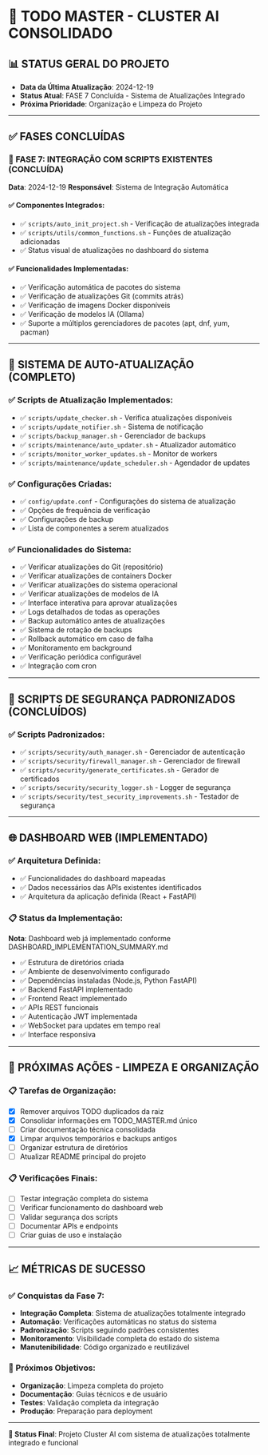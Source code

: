 # 🎯 TODO MASTER - CLUSTER AI CONSOLIDADO

## 📊 STATUS GERAL DO PROJETO
- **Data da Última Atualização**: 2024-12-19
- **Status Atual**: FASE 7 Concluída - Sistema de Atualizações Integrado
- **Próxima Prioridade**: Organização e Limpeza do Projeto

---

## ✅ FASES CONCLUÍDAS

### 🎯 FASE 7: INTEGRAÇÃO COM SCRIPTS EXISTENTES (CONCLUÍDA)
**Data**: 2024-12-19
**Responsável**: Sistema de Integração Automática

#### ✅ Componentes Integrados:
- ✅ `scripts/auto_init_project.sh` - Verificação de atualizações integrada
- ✅ `scripts/utils/common_functions.sh` - Funções de atualização adicionadas
- ✅ Status visual de atualizações no dashboard do sistema

#### ✅ Funcionalidades Implementadas:
- ✅ Verificação automática de pacotes do sistema
- ✅ Verificação de atualizações Git (commits atrás)
- ✅ Verificação de imagens Docker disponíveis
- ✅ Verificação de modelos IA (Ollama)
- ✅ Suporte a múltiplos gerenciadores de pacotes (apt, dnf, yum, pacman)

---

## 🔄 SISTEMA DE AUTO-ATUALIZAÇÃO (COMPLETO)

### ✅ Scripts de Atualização Implementados:
- ✅ `scripts/update_checker.sh` - Verifica atualizações disponíveis
- ✅ `scripts/update_notifier.sh` - Sistema de notificação
- ✅ `scripts/backup_manager.sh` - Gerenciador de backups
- ✅ `scripts/maintenance/auto_updater.sh` - Atualizador automático
- ✅ `scripts/monitor_worker_updates.sh` - Monitor de workers
- ✅ `scripts/maintenance/update_scheduler.sh` - Agendador de updates

### ✅ Configurações Criadas:
- ✅ `config/update.conf` - Configurações do sistema de atualização
- ✅ Opções de frequência de verificação
- ✅ Configurações de backup
- ✅ Lista de componentes a serem atualizados

### ✅ Funcionalidades do Sistema:
- ✅ Verificar atualizações do Git (repositório)
- ✅ Verificar atualizações de containers Docker
- ✅ Verificar atualizações do sistema operacional
- ✅ Verificar atualizações de modelos de IA
- ✅ Interface interativa para aprovar atualizações
- ✅ Logs detalhados de todas as operações
- ✅ Backup automático antes de atualizações
- ✅ Sistema de rotação de backups
- ✅ Rollback automático em caso de falha
- ✅ Monitoramento em background
- ✅ Verificação periódica configurável
- ✅ Integração com cron

---

## 🔧 SCRIPTS DE SEGURANÇA PADRONIZADOS (CONCLUÍDOS)

### ✅ Scripts Padronizados:
- ✅ `scripts/security/auth_manager.sh` - Gerenciador de autenticação
- ✅ `scripts/security/firewall_manager.sh` - Gerenciador de firewall
- ✅ `scripts/security/generate_certificates.sh` - Gerador de certificados
- ✅ `scripts/security/security_logger.sh` - Logger de segurança
- ✅ `scripts/security/test_security_improvements.sh` - Testador de segurança

---

## 🌐 DASHBOARD WEB (IMPLEMENTADO)

### ✅ Arquitetura Definida:
- ✅ Funcionalidades do dashboard mapeadas
- ✅ Dados necessários das APIs existentes identificados
- ✅ Arquitetura da aplicação definida (React + FastAPI)

### 📋 Status da Implementação:
**Nota**: Dashboard web já implementado conforme DASHBOARD_IMPLEMENTATION_SUMMARY.md
- ✅ Estrutura de diretórios criada
- ✅ Ambiente de desenvolvimento configurado
- ✅ Dependências instaladas (Node.js, Python FastAPI)
- ✅ Backend FastAPI implementado
- ✅ Frontend React implementado
- ✅ APIs REST funcionais
- ✅ Autenticação JWT implementada
- ✅ WebSocket para updates em tempo real
- ✅ Interface responsiva

---

## 🧹 PRÓXIMAS AÇÕES - LIMPEZA E ORGANIZAÇÃO

### 📋 Tarefas de Organização:
- [x] Remover arquivos TODO duplicados da raiz
- [x] Consolidar informações em TODO_MASTER.md único
- [ ] Criar documentação técnica consolidada
- [x] Limpar arquivos temporários e backups antigos
- [ ] Organizar estrutura de diretórios
- [ ] Atualizar README principal do projeto

### 📋 Verificações Finais:
- [ ] Testar integração completa do sistema
- [ ] Verificar funcionamento do dashboard web
- [ ] Validar segurança dos scripts
- [ ] Documentar APIs e endpoints
- [ ] Criar guias de uso e instalação

---

## 📈 MÉTRICAS DE SUCESSO

### ✅ Conquistas da Fase 7:
- **Integração Completa**: Sistema de atualizações totalmente integrado
- **Automação**: Verificações automáticas no status do sistema
- **Padronização**: Scripts seguindo padrões consistentes
- **Monitoramento**: Visibilidade completa do estado do sistema
- **Manutenibilidade**: Código organizado e reutilizável

### 🎯 Próximos Objetivos:
- **Organização**: Limpeza completa do projeto
- **Documentação**: Guias técnicos e de usuário
- **Testes**: Validação completa da integração
- **Produção**: Preparação para deployment

---

**🚀 Status Final**: Projeto Cluster AI com sistema de atualizações totalmente integrado e funcional
